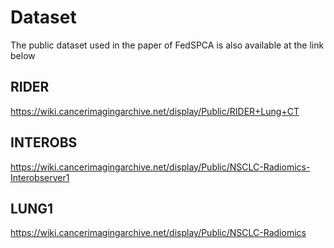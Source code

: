 # Dataset
The public dataset used in the paper of FedSPCA is also available at the link below
## RIDER
https://wiki.cancerimagingarchive.net/display/Public/RIDER+Lung+CT
## INTEROBS
https://wiki.cancerimagingarchive.net/display/Public/NSCLC-Radiomics-Interobserver1
## LUNG1
https://wiki.cancerimagingarchive.net/display/Public/NSCLC-Radiomics
